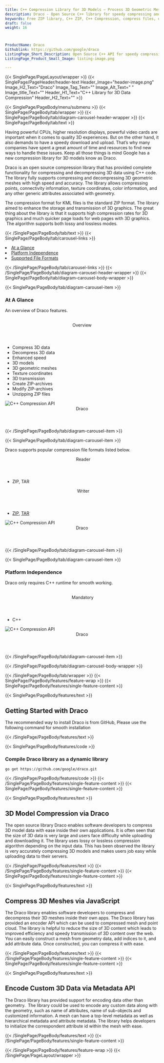 ```yaml
---
title: C++ Compression Library for 3D Models – Process 3D Geometric Meshes
description: Draco - Open Source C++ library for speedy compressing and decompressing of 3D geometric meshes & point clouds. It enhances storage and transmission of 3D data.
keywords: Free ZIP library, C++ ZIP, C++ Compression, compress files, decompress files, ZIP C++ API, cpp compression Library, Open Source C++ Library, C++ Zip programming, create  zip archives, Opening zip archives, Modify ZIP archives, save archive to a file, List zip archive, password protected ZIP archives
draft: false
weight: 16



ProductName: Draco
Githublink: https://github.com/google/draco
ListingPage_Short_Description: Open Source C++ API for speedy compression and decompression of 3D geometric meshes & point clouds.
ListingPage_Product_Small_Image: listing-image.png 

---
```


{{< SinglePage/PageLayout/wrapper >}}
{{< SinglePage/PageHeader/header-text
Header_Image="header-image.png"
Image_H2_Text="Draco"
Image_Tag_Text=""
Image_Alt_Text=" "
Image_title_Text=""
Header_H1_Text="C++ Library for 3D Data Compression"
Header_H2_Text="" >}}

{{< SinglePage/PageBody/menu/submenu >}}
{{< SinglePage/PageBody/tab/wrapper >}}
{{< SinglePage/PageBody/tab/diagram-carousel-header-wrapper >}}
{{< SinglePage/PageBody/tab/text >}}



<p>Having powerful CPUs, higher resolution displays, powerful video cards are important when it comes to quality 3D experiences. But on the other hand, it also demands to have a speedy download and upload. That’s why many companies have spent a great amount of time and resources to find new ways to handle these issues. Keep all those things is mind Google has a new compression library for 3D models know as Draco.</p>
<p>Draco is an open source compression library that has provided complete functionality for compressing and decompressing 3D data using C++ code. The library fully supports compressing and decompressing 3D geometric meshes with high speed and accuracy. The library allows compressing points, connectivity information, texture coordinates, color information, and any other generic attributes associated with geometry.</p>
<p>The compression format for KML files is the standard ZIP format. The library aimed to enhance the storage and transmission of 3D graphics. The great thing about the library is that it supports high compression rates for 3D graphics and much quicker page loads for web pages with 3D graphics.  The algorithm supports both lossy and lossless modes.</p>

{{< /SinglePage/PageBody/tab/text >}}
{{< SinglePage/PageBody/tab/carousel-links >}}

<li data-target="#diagramcarousel" data-slide-to="0"><a href="#">At a Glance</a></li>
<li data-target="#diagramcarousel" data-slide-to="2"><a href="#">Platform Independence</a></li>
<li data-target="#diagramcarousel" data-slide-to="1"><a class="activetab" href="#">Supported File Formats</a></li>


{{< /SinglePage/PageBody/tab/carousel-links >}}
{{< /SinglePage/PageBody/tab/diagram-carousel-header-wrapper >}}
{{< SinglePage/PageBody/tab/diagram-carousel-body-wrapper >}}

{{< SinglePage/PageBody/tab/diagram-carousel-item >}}
<h3>At A Glance</h3>
<p>An overview of Draco features.</p>
<div class="diagram1 d1-poi">
<div class="d1-row">
<div class="d1-col d1-left"> </div>
<!--/left-->
<div class="d1-col d1-right"><header>Overview</header>
<ul>
<li>Compress 3D data</li>
<li>Decompress 3D data</li>
<li>Enhanced speed</li>
<li>3D models</li>
<li>3D geometric meshes</li>
<li>Texture coordinates</li>
<li>3D transmission</li>
<li>Create ZIP-archives</li>
<li>Modify ZIP-archives</li>
<li>Unzipping ZIP files</li>
</ul>
</div>
<!--/right--></div>
<!--/row-->
<div class="d1-logo"><img class="bg-lite" src='listing-image.png' alt="C++ Compression API"><header>Draco</header><footer><small></small></footer></div>
<!--/logo--></div>
<!--/diagram1-->
{{< /SinglePage/PageBody/tab/diagram-carousel-item >}}

{{< SinglePage/PageBody/tab/diagram-carousel-item >}}
<p>Draco supports popular compression file formats listed below.</p>
<div class="diagram1 d2  d1-poi">
<div class="d1-row">
<div class="d1-col d1-left"><header><i class="fa fa-arrows-v "> </i> Reader</header>
<ul>
<li>ZIP, TAR</li>
</ul>
</div>
<!--/left-->
<div class="d1-col d1-right"><header><i class="fa  fa-long-arrow-down"> </i> Writer</header>
<ul>
<li><a href="https://docs.fileformat.com/compression/zip/">ZIP</a>, <a href="https://docs.fileformat.com/compression/tar/">TAR</a></li>
</ul>
</div>
<!--/right--></div>
<!--/row-->
<div class="d1-logo"><img class="bg-lite" src='listing-image.png' alt="C++ Compression API"><header>Draco</header><footer><small></small></footer></div>
<!--/logo--></div>
<!--/diagram2-->
{{< /SinglePage/PageBody/tab/diagram-carousel-item >}}

{{< SinglePage/PageBody/tab/diagram-carousel-item >}}
<h3>Platform Independence</h3>
<p>Draco only requires C++ runtime for smooth working.</p>
<div class="diagram1 d1-poi">
<div class="d1-row">
<div class="d1-col d1-left"> </div>
<!--/left-->
<div class="d1-col d1-right"><header><i class="fa fa-cubes"> </i>Mandatory</header>
<ul>
<li>C++</li>
</ul>
</div>
<!--/right--></div>
<!--/row-->
<div class="d1-logo"><img class="bg-lite" src='listing-image.png' alt="C++ Compression API"><header>Draco</header><footer><small></small></footer></div>
<!--/logo--></div>
<!--/diagram2 -->
{{< /SinglePage/PageBody/tab/diagram-carousel-item >}}

{{< /SinglePage/PageBody/tab/diagram-carousel-body-wrapper >}}

{{< /SinglePage/PageBody/tab/wrapper >}}
{{< SinglePage/PageBody/features/feature-wrap >}}
{{< SinglePage/PageBody/features/single-feature-content >}}

{{< SinglePage/PageBody/features/text >}}
<h2 class="h2title">Getting Started with Draco</h2>
<p>The recommended way to install Draco is from GitHub, Please use the following command for smooth installation</p>
{{< /SinglePage/PageBody/features/text >}}

{{< SinglePage/PageBody/features/code >}}
<h3>Compile Draco library as a dynamic library</h3>
<pre><code class="html">go get https://github.com/google/draco.git</code></pre>


{{< /SinglePage/PageBody/features/code >}}
{{< /SinglePage/PageBody/features/single-feature-content >}}
{{< SinglePage/PageBody/features/single-feature-content >}}

{{< SinglePage/PageBody/features/text >}}
<h2 class="h2title">3D Model Compression via Draco</h2>
<p>The open source library Draco enables software developers to compress 3D model data with ease inside their own applications. It is often seen that the size of 3D data is very large and users face difficulty while uploading and downloading it. The library uses lossy or lossless compression algorithm depending on the input data. This has been observed the library is very accurately compressing 3D models and makes users job easy while uploading data to their servers.</p>

{{< /SinglePage/PageBody/features/text >}}
{{< /SinglePage/PageBody/features/single-feature-content >}}
{{< SinglePage/PageBody/features/single-feature-content >}}

{{< SinglePage/PageBody/features/text >}}
<h2 class="h2title">Compress 3D Meshes via JavaScript</h2>
<p>The Draco library enables software developers to compress and decompress their 3D meshes inside their own apps. The Draco library has provided an encoder API which can be used to compressed mesh and point cloud. The library is helpful to reduce the size of 3D content which leads to improved efficiency and speedy transmission of 3D content over the web. You can easily construct a mesh from geometry data, add indices to it, and add attribute data. Once constructed, you can compress it with ease.</p>

{{< /SinglePage/PageBody/features/text >}}
{{< /SinglePage/PageBody/features/single-feature-content >}}
{{< SinglePage/PageBody/features/single-feature-content >}}

{{< SinglePage/PageBody/features/text >}}
<h2 class="h2title">Encode Custom 3D Data via Metadata API</h2>
<p>The Draco library has provided support for encoding data other than geometry.  The library could be used to encode any custom data along with the geometry, such as name of attributes, name of sub-objects and customized information. A mesh can have a top-level metadata as well as hierarchical metadata and attribute metadata. The library helps developers to initialize the correspondent attribute id within the mesh with ease.</p>

{{< /SinglePage/PageBody/features/text >}}
{{< /SinglePage/PageBody/features/single-feature-content >}}

{{< /SinglePage/PageBody/features/feature-wrap >}}
{{< /SinglePage/PageLayout/wrapper >}}